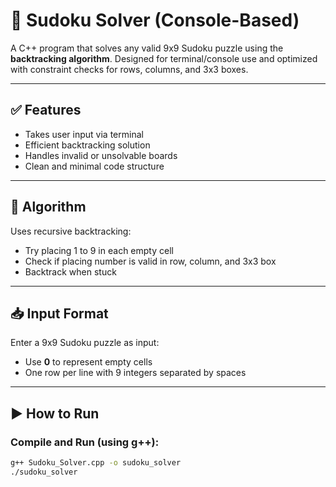 # 🔢 Sudoku Solver (Console-Based)

A C++ program that solves any valid 9x9 Sudoku puzzle using the **backtracking algorithm**. Designed for terminal/console use and optimized with constraint checks for rows, columns, and 3x3 boxes.

---

## ✅ Features
- Takes user input via terminal
- Efficient backtracking solution
- Handles invalid or unsolvable boards
- Clean and minimal code structure

---

## 🧠 Algorithm
Uses recursive backtracking:
- Try placing 1 to 9 in each empty cell
- Check if placing number is valid in row, column, and 3x3 box
- Backtrack when stuck

---

## 📥 Input Format
Enter a 9x9 Sudoku puzzle as input:
- Use **0** to represent empty cells
- One row per line with 9 integers separated by spaces

---

## ▶️ How to Run

### Compile and Run (using g++):
```bash
g++ Sudoku_Solver.cpp -o sudoku_solver
./sudoku_solver
